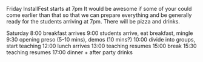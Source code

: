 Friday 
InstallFest starts at 7pm
It would be awesome if some of your could come earlier than that so that we can prepare everything and be generally ready for the students arriving at 7pm. There will be pizza and drinks.
	
Saturday
8:00   breakfast arrives
9:00   students arrive, eat breakfast, mingle
9:30   opening preso (5-10 mins), demos (10 mins?)
10:00  divide into groups, start teaching
12:00  lunch arrives
13:00  teaching resumes
15:00  break
15:30  teaching resumes
17:00  dinner + after party drinks 
